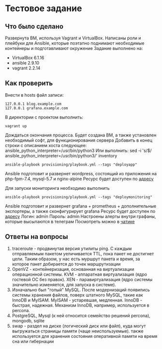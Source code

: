 # Тестовое задание
## Что было сделано
Развернута ВМ, используя Vagrant и VirtualBox. Написаны роли и плейбуки для Ansible, которые поэтапно поднимают необходимые контейнеры и подготавливают окружение
Задание выполнено на:
- VirtualBox 6.1.16
- ansible 2.9.10
- vagrant 2.2.14

## Как проверить
Внести в hosts файл записи:
```
127.0.0.1 blog.example.com
127.0.0.1 grafana.example.com
```
В директории с проектом выполнить:

```
vagrant up
```
Дождаться окончания процесса. Будет создана ВМ, а также установлен необходимый софт, для функционирования сервера
Добавить в конец строки с описанием хоста следующее: ansible_python_interpreter=/usr/bin/python3
Или выполнить: sed -i 's/$/ ansible_python_interpreter=\/usr\/bin\/python3/' inventory
```
ansible-playbook provisioning/playbook.yml --tags "deployapp"
```

Ansible подготовит и развернет wordpress, состоящий из приложения на php-fpm-7.4, mysql-5.7 и nginx-alpine
Ресурс будет доступен по [адресу](http://blog.example.com:2285)

Для запуски мониторинга необходимо выполнить
```
ansible-playbook provisioning/playbook.yml --tags "deploymonitoring"
```
Ansible подготовит и развернет grafana + prometheus + дополнительные экспортеры, а также сконфигурирует grafana
Ресурс будет доступен по [адресу](http://grafana.example.com:2285)
Логин: admin
Пароль: admin
Настроены алерты внутри графаны, которые высылаются в телеграм
Посмотреть можно в [чатике](https://t.me/joinchat/Gtp2XIU1K9oiD4R_)

## Ответы на вопросы
1) traceroute - продвинутая версия утилиты ping. С каждым отправляемым пакетом уеличивается TTL, пока пакет не достигнет цели. Таким образом, у нас есть муршрут пакета и время, за которое пакет добирается до точек маршрутизации
2) OpenVZ - контейнеризация, основанная на виртуализации операционной системы. KVM - аппаратная виртуализация (ядро гостевой ОС без правок). XEN - паравиртуализация (ядро системы значительно изменяется, для запуска в системе).
3) Изначально был "голый" MySQL. После модернизаций появились системы хранения файлов, поверх штатного MySQL, такие как InnoDB и MyISAM. MyISAM - устаревшая, медленная. InnoDB - быстрая, надежная. Механизм InnoDB, например, используется в percona. 
4) PostgreSQL, Mysql (к ней относится семейство решений percona), mongodb, sqlite
5) swap - раздел на диске (логический диск или файл), куда могут выгружаться страницы памяти (чаще неиспользуемые). также используется для хранения состояния оперативной памяти на время сна или гибернации
